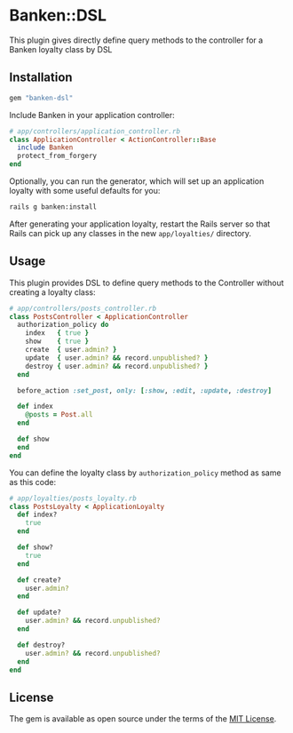 # Banken::DSL

This plugin gives directly define query methods to the controller for a Banken loyalty class by DSL

## Installation

``` ruby
gem "banken-dsl"
```

Include Banken in your application controller:

``` ruby
# app/controllers/application_controller.rb
class ApplicationController < ActionController::Base
  include Banken
  protect_from_forgery
end
```

Optionally, you can run the generator, which will set up an application loyalty
with some useful defaults for you:

``` sh
rails g banken:install
```

After generating your application loyalty, restart the Rails server so that Rails
can pick up any classes in the new `app/loyalties/` directory.

## Usage

This plugin provides DSL to define query methods to the Controller without creating a loyalty class:

``` ruby
# app/controllers/posts_controller.rb
class PostsController < ApplicationController
  authorization_policy do
    index   { true }
    show    { true }
    create  { user.admin? }
    update  { user.admin? && record.unpublished? }
    destroy { user.admin? && record.unpublished? }
  end

  before_action :set_post, only: [:show, :edit, :update, :destroy]

  def index
    @posts = Post.all
  end

  def show
  end
end
```

You can define the loyalty class by `authorization_policy` method as same as this code:

```ruby
# app/loyalties/posts_loyalty.rb
class PostsLoyalty < ApplicationLoyalty
  def index?
    true
  end

  def show?
    true
  end

  def create?
    user.admin?
  end

  def update?
    user.admin? && record.unpublished?
  end

  def destroy?
    user.admin? && record.unpublished?
  end
end
```

## License

The gem is available as open source under the terms of the [MIT License](http://opensource.org/licenses/MIT).
